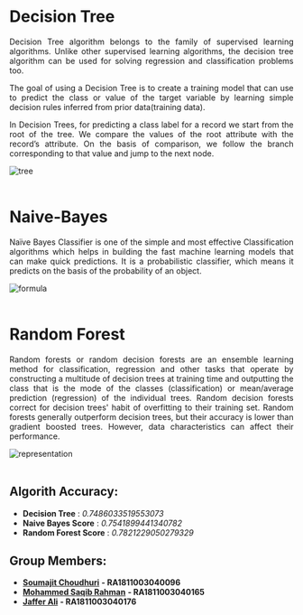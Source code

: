 # **Decision Tree**

<p align=justify>Decision Tree algorithm belongs to the family of supervised learning algorithms. Unlike other supervised learning algorithms, the decision tree algorithm can be used for solving regression and classification problems too.</p>

<p align=justify>The goal of using a Decision Tree is to create a training model that can use to predict the class or value of the target variable by learning simple decision rules inferred from prior data(training data).</p>

<p align=justify>In Decision Trees, for predicting a class label for a record we start from the root of the tree. We compare the values of the root attribute with the record’s attribute. On the basis of comparison, we follow the branch corresponding to that value and jump to the next node.</p>
</div>

![tree](https://www.xoriant.com/blog/wp-content/uploads/2017/08/Decision-Trees-modified-1.png)
<br><br>
# **Naive-Bayes**

<p align=justify>Naïve Bayes Classifier is one of the simple and most effective Classification algorithms which helps in building the fast machine learning models that can make quick predictions. It is a probabilistic classifier, which means it predicts on the basis of the probability of an object.</p>

![formula](https://static.javatpoint.com/tutorial/machine-learning/images/naive-bayes-classifier-algorithm.png)
<br><br>
# **Random Forest**

<p align=justify>Random forests or random decision forests are an ensemble learning method for classification, regression and other tasks that operate by constructing a multitude of decision trees at training time and outputting the class that is the mode of the classes (classification) or mean/average prediction (regression) of the individual trees. Random decision forests correct for decision trees' habit of overfitting to their training set. Random forests generally outperform decision trees, but their accuracy is lower than gradient boosted trees. However, data characteristics can affect their performance.</p>

![representation](https://static.javatpoint.com/tutorial/machine-learning/images/random-forest-algorithm.png)
<br><br>

## Algorith Accuracy:
* **Decision Tree**         :   *0.7486033519553073*
* **Naive Bayes Score**     :   *0.7541899441340782*
* **Random Forest Score**   :   *0.7821229050279329*

## Group Members:
* [**Soumajit Choudhuri**](https://github.com/Soumajit2000) **- RA1811003040096**
* [**Mohammed Saqib Rahman**](https://github.com/saqibrahman7) **- RA1811003040165**
* [**Jaffer Ali**](https://github.com/legendof17) **- RA1811003040176**